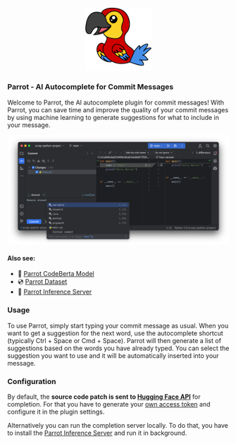 <p align="center">
  <img src="images/logo.png" width="150">
</p>

### Parrot - AI Autocomplete for Commit Messages
Welcome to Parrot, the AI autocomplete plugin for commit messages! With Parrot, you can save time and improve the quality of your commit messages by using machine learning to generate suggestions for what to include in your message.

![](images/autocomplet-preview.png)

#### Also see:
 - 🤖 [Parrot CodeBerta Model](https://huggingface.co/mamiksik/CommitPredictor)
 - 💿 [Parrot Dataset](https://huggingface.co/datasets/mamiksik/CommitDiffs)
 - 🚀 [Parrot Inference Server](https://github.com/mamiksik/ParrotInferenceServer)

### Usage
To use Parrot, simply start typing your commit message as usual. When you want to get a suggestion for the next word, use the autocomplete shortcut (typically Ctrl + Space or Cmd + Space). Parrot will then generate a list of suggestions based on the words you have already typed. You can select the suggestion you want to use and it will be automatically inserted into your message.

### Configuration
By default, the **source code patch is sent to [Hugging Face API](https://huggingface.co/mamiksik/CommitPredictor)** for completion. For that you have to generate your [own access token](https://huggingface.co/docs/hub/security-tokens) and configure it in the plugin settings.

Alternatively you can run the completion server locally. To do that, you have to install the [Parrot Inference Server](https://github.com/mamiksik/ParrotInferenceServer) and run it in background.

